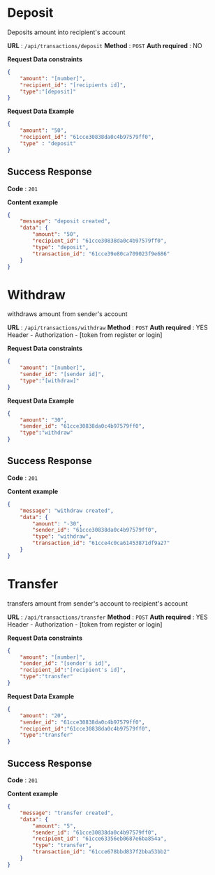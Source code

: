 # Deposit

Deposits amount into recipient's account

**URL** : `/api/transactions/deposit`
**Method** : `POST`
**Auth required** : NO

**Request Data constraints**

```json
{
    "amount": "[number]",
    "recipient_id": "[recipients id]",
    "type":"[deposit]"
}
```

**Request Data Example**

```json
{
    "amount": "50",
    "recipient_id": "61cce30838da0c4b97579ff0",
    "type" : "deposit"
}
```

## Success Response

**Code** : `201`

**Content example**
```json
{
    "message": "deposit created",
    "data": {
        "amount": "50",
        "recipient_id": "61cce30838da0c4b97579ff0",
        "type": "deposit",
        "transaction_id": "61cce39e80ca709023f9e686"
    }
}
```

# Withdraw

withdraws amount from sender's account

**URL** : `/api/transactions/withdraw`
**Method** : `POST`
**Auth required** : YES
    Header - Authorization - [token from register or login]

**Request Data constraints**

```json
{
    "amount": "[number]",
    "sender_id": "[sender id]",
    "type":"[withdraw]"
}
```

**Request Data Example**

```json
{
    "amount": "30",
    "sender_id": "61cce30838da0c4b97579ff0",
    "type":"withdraw"
}
```

## Success Response

**Code** : `201`

**Content example**
```json
{
    "message": "withdraw created",
    "data": {
        "amount": "-30",
        "sender_id": "61cce30838da0c4b97579ff0",
        "type": "withdraw",
        "transaction_id": "61cce4c0ca61453871df9a27"
    }
}
```


# Transfer

transfers amount from sender's account to recipient's account

**URL** : `/api/transactions/transfer`
**Method** : `POST`
**Auth required** : YES
    Header - Authorization - [token from register or login]

**Request Data constraints**

```json
{
    "amount": "[number]",
    "sender_id": "[sender's id]",
    "recipient_id":"[recipient's id]",
    "type":"transfer"
}
```

**Request Data Example**

```json
{
    "amount": "20",
    "sender_id": "61cce30838da0c4b97579ff0",
    "recipient_id":"61cce30838da0c4b97579ff0",
    "type":"transfer"
}
```

## Success Response

**Code** : `201`

**Content example**
```json
{
    "message": "transfer created",
    "data": {
        "amount": "5",
        "sender_id": "61cce30838da0c4b97579ff0",
        "recipient_id": "61cce63356eb0687e6ba854a",
        "type": "transfer",
        "transaction_id": "61cce678bbd837f2bba53bb2"
    }
}
```
